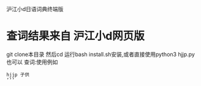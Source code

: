 
沪江小d日语词典终端版

# 查词结果来自 沪江小d网页版
git clone本目录
然后cd
运行bash install.sh安装,或者直接使用python3 hjjp.py也可以
查词:使用例如
```
hjjp 子供
‘‘‘
